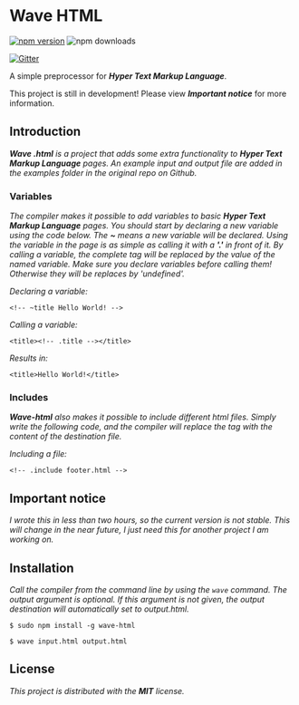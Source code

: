 # Wave HTML

[![npm version](https://badge.fury.io/js/wave-html.svg)](https://badge.fury.io/js/wave-html)
![npm downloads](https://img.shields.io/npm/dm/wave-html.svg)

[![Gitter](https://badges.gitter.im/Join%20Chat.svg)](https://gitter.im/Jense5/Wave?utm_source=badge&utm_medium=badge&utm_campaign=pr-badge)

A simple preprocessor for ***Hyper Text Markup Language***.

This project is still in development! Please view ***Important notice*** for more information.

## Introduction

***Wave .html*** *is a project that adds some extra functionality to* ***Hyper Text Markup Language*** *pages. An example input and output file are added in the examples folder in the original repo on Github.*

### Variables

*The compiler makes it possible to add variables to basic* ***Hyper Text Markup Language*** *pages. You should start by declaring a new variable using the code below. The* ***~*** *means a new variable will be declared. Using the variable in the page is as simple as calling it with a* ***'.'*** *in front of it. By calling a variable, the complete tag will be replaced by the value of the named variable. Make sure you declare variables before calling them! Otherwise they will be replaces by 'undefined'.*

*Declaring a variable:*

`<!-- ~title Hello World! -->`

*Calling a variable:*

`<title><!-- .title --></title>`

*Results in:*

`<title>Hello World!</title>`

### Includes

***Wave-html*** *also makes it possible to include different html files. Simply write the following code, and the compiler will replace the tag with the content of the destination file.*

*Including a file:*

`<!-- .include footer.html -->`

## Important notice

*I wrote this in less than two hours, so the current version is not stable. This will change in the near future, I just need this for another project I am working on.*

## Installation

*Call the compiler from the command line by using the `wave` command. The output argument is optional. If this argument is not given, the output destination will automatically set to output.html.*

`$ sudo npm install -g wave-html`

`$ wave input.html output.html`

## License

*This project is distributed with the* ***MIT*** *license.*
